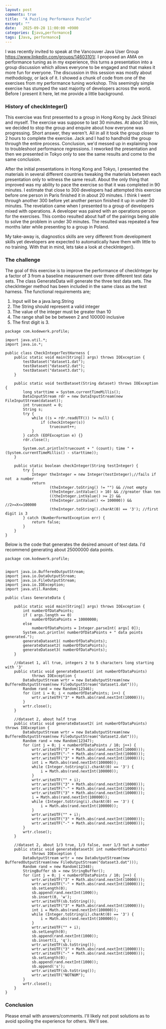 ```yaml
---
layout: post
comments: true
title:  "A Puzzling Performance Puzzle"
excerpt: ""
date:   2025-09-28 11:00:00 +0900
categories: [java,performance]
tags: [Java, performance]
---
```


I was recently invited to speak at the Vancouver Java User Group https://www.linkedin.com/groups/14603101/. I proposed an AMA on performance tuning as in my experience, this turns a presentation into a group discussion which allows everyone to be engaged and that makes it more fun for everyone. The discussion in this session was mostly about methodology, or lack of it. I showed a chunk of code from one of the exercises from my performance tuning workshop. This seemingly simple exercise has stumped the vast majority of developers across the world. Before I present it here, let me provide a little background.

### History of checkInteger()
  
This exercise was first presented to a group in Hong Kong by Jack Shirazi and myself. The exercise was suppose to last 30 minutes. At about 30 min, we decided to stop the group and enquire about how everyone was progressing. Short answer, they weren't. All in all it took the group closer to 2 hours to complete the exercise. Jack and I had to handhold the group through the entire process. Conclusion, we'd messed up in explaining how to troubleshoot performance regressions. I reworked the presentation and then we presented in Tokyo only to see the same results and come to the same conclusion.

After the initial presentations in Hong Kong and Tokyo, I presented the materials in several different countries tweaking the materials between each presentation only to witness the same result. About the only thing that improved was my ability to pace the exercise so that it was completed in 90 minutes. I estimate that close to 300 developers had attempted this exercise before one person in Paris finished it in about 20 minutes. I think I went through another 300 before yet another person finished it up in under 30 minutes. The revelation came when I presented to a group of developers mixed with operations. A developer was paired with an operations person for the exercises. This combo resulted about half of the pairings being able to solve the problem in under 30 minutes. The resulted was repeated a few months later while presenting to a group in Poland.

My take-away is, diagnostics skills are very different from development skills yet developers are expected to automatically have them with little to no training. With that in mind, lets take a look at checkInteger().

### The challenge

The goal of this exercise is to improve the performance of checkInteger by a factor of 3 from a baseline measurement over three different test data sets. The class GenerateData will generate the three  test data sets. The checkInteger method has been included in the same class as the test harness. The functional requirements are;
<ol>
<li>Input will be a java.lang.String</li>
<li>The String should represent a valid integer</li>
<li>The value of the integer must be greater than 10</li>
<li>The range shall be be between 2 and 100000 inclusive</li>
<li>The first digit is 3.</li>
</ol>

```
package com.kodewerk.profile;

import java.util.*;
import java.io.*;

public class CheckIntegerTestHarness {
    public static void main(String[] args) throws IOException {
        testDataset("dataset1.dat");
        testDataset("dataset2.dat");
        testDataset("dataset3.dat");
    }

    public static void testDataset(String dataset) throws IOException {
        long starttime = System.currentTimeMillis();
        DataInputStream rdr = new DataInputStream(new FileInputStream(dataset));
        int truecount = 0;
        String s;
        try {
            while ((s = rdr.readUTF()) != null) {
                if (checkInteger(s))
                    truecount++;
            }
        } catch (EOFException e) {}
        rdr.close();

        System.out.println(truecount + " (count); time " + (System.currentTimeMillis() - starttime));
    }

    public static boolean checkInteger(String testInteger) {
        try {
            Integer theInteger = new Integer(testInteger);//fails if not  a number
            return
                    (theInteger.toString() != "") && //not empty
                    (theInteger.intValue() > 10) && //greater than ten
                    ((theInteger.intValue() >= 2) &&
                    (theInteger.intValue() <= 100000)) && //2>=X<=100000
                    (theInteger.toString().charAt(0) == '3'); //first digit is 3
        } catch (NumberFormatException err) {
            return false;
        }
    }
}
```

Below is the code that generates the desired amount of test data. I'd recommend generating about 25000000 data points.

```
package com.kodewerk.profile;


import java.io.BufferedOutputStream;
import java.io.DataOutputStream;
import java.io.FileOutputStream;
import java.io.IOException;
import java.util.Random;

public class GenerateData {

    public static void main(String[] args) throws IOException {
        int numberOfDataPoints;
        if ( args.length == 0)
            numberOfDataPoints = 10000000;
        else 
            numberOfDataPoints = Integer.parseInt( args[ 0]);
        System.out.println( numberOfDataPoints + " data points generated.");
        generateDataset1( numberOfDataPoints);
        generateDataset2( numberOfDataPoints);
        generateDataset3( numberOfDataPoints);
    }

    //dataset 1, all true, integers 2 to 5 characters long starting with '3'
    public static void generateDataset1( int numberOfDataPoints)
            throws IOException {
        DataOutputStream wrtr = new DataOutputStream(new BufferedOutputStream(new FileOutputStream("dataset1.dat")));
        Random rand = new Random(12346);
        for (int i = 0; i < numberOfDataPoints; i++) {
            wrtr.writeUTF("3" + Math.abs(rand.nextInt(10000)));
        }
        wrtr.close();
    }

    //dataset 2, about half true
    public static void generateDataset2( int numberOfDataPoints)            throws IOException {
        DataOutputStream wrtr = new DataOutputStream(new BufferedOutputStream(new FileOutputStream("dataset2.dat")));
        Random rand = new Random(12347);
        for (int j = 0; j < numberOfDataPoints / 10; j++) {
            wrtr.writeUTF("3" + Math.abs(rand.nextInt(10000)));
            wrtr.writeUTF("-" + Math.abs(rand.nextInt(10000)));
            wrtr.writeUTF("3" + Math.abs(rand.nextInt(10000)));
            int i = Math.abs(rand.nextInt(100000));
            while (Integer.toString(i).charAt(0) == '3') {
                i = Math.abs(rand.nextInt(100000));
            }
            wrtr.writeUTF("" + i);
            wrtr.writeUTF("3" + Math.abs(rand.nextInt(10000)));
            wrtr.writeUTF("-" + Math.abs(rand.nextInt(10000)));
            wrtr.writeUTF("3" + Math.abs(rand.nextInt(10000)));
            i = Math.abs(rand.nextInt(100000));
            while (Integer.toString(i).charAt(0) == '3') {
                i = Math.abs(rand.nextInt(100000));
            }
            wrtr.writeUTF("" + i);
            wrtr.writeUTF("3" + Math.abs(rand.nextInt(10000)));
            wrtr.writeUTF("-" + Math.abs(rand.nextInt(10000)));
        }
        wrtr.close();
    }

    //dataset 2, about 1/3 true, 1/3 false, over 1/3 not a number
    public static void generateDataset3( int numberOfDataPoints)
            throws IOException {
        DataOutputStream wrtr = new DataOutputStream(new BufferedOutputStream(new FileOutputStream("dataset3.dat")));
        Random rand = new Random(12348);
        StringBuffer sb = new StringBuffer();
        for (int j = 0; j < numberOfDataPoints / 10; j++) {
            wrtr.writeUTF("3" + Math.abs(rand.nextInt(10000)));
            wrtr.writeUTF("-" + Math.abs(rand.nextInt(10000)));
            sb.setLength(0);
            sb.append(rand.nextInt(1000));
            sb.insert(0, 'w');
            wrtr.writeUTF(sb.toString());
            wrtr.writeUTF("3" + Math.abs(rand.nextInt(10000)));
            int i = Math.abs(rand.nextInt(100000));
            while (Integer.toString(i).charAt(0) == '3') {
                i = Math.abs(rand.nextInt(100000));
            }
            wrtr.writeUTF("" + i);
            sb.setLength(0);
            sb.append(rand.nextInt(1000));
            sb.insert(1, 'q');
            wrtr.writeUTF(sb.toString());
            wrtr.writeUTF("3" + Math.abs(rand.nextInt(10000)));
            wrtr.writeUTF("-" + Math.abs(rand.nextInt(10000)));
            sb.setLength(0);
            sb.append(rand.nextInt(1000));
            sb.append('s');
            wrtr.writeUTF(sb.toString());
            wrtr.writeUTF("NOTNUM");
        }
        wrtr.close();
    }
}
```

### Conclusion

Please email with answers/comments. I'll likely not post solutions as to avoid spoiling the experience for others. We'll see.